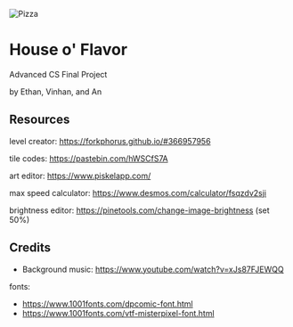 ![Pizza](https://i.imgur.com/6okhz9Y.png)
# House o' Flavor
Advanced CS Final Project

by Ethan, Vinhan, and An

## Resources
level creator: https://forkphorus.github.io/#366957956

tile codes: https://pastebin.com/hWSCfS7A

art editor: https://www.piskelapp.com/

max speed calculator: https://www.desmos.com/calculator/fsqzdv2sji

brightness editor: https://pinetools.com/change-image-brightness (set 50%)

## Credits
- Background music: https://www.youtube.com/watch?v=xJs87FJEWQQ

fonts: 
- https://www.1001fonts.com/dpcomic-font.html
- https://www.1001fonts.com/vtf-misterpixel-font.html
